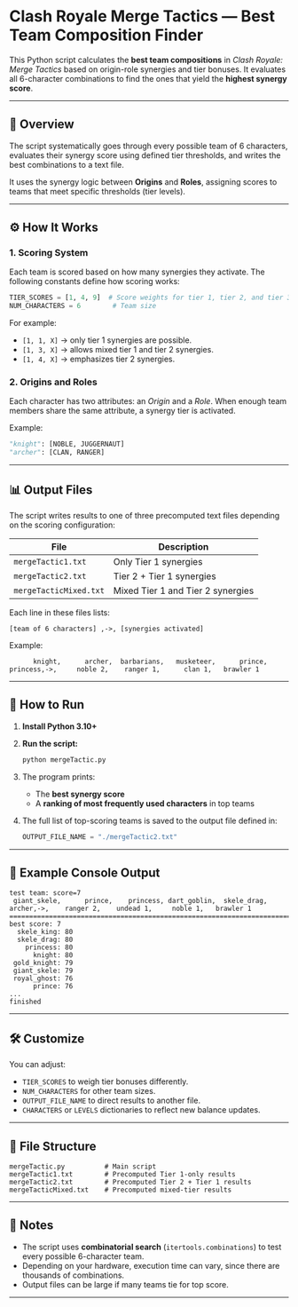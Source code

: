 # Clash Royale Merge Tactics — Best Team Composition Finder

This Python script calculates the **best team compositions** in *Clash Royale: Merge Tactics* based on origin-role synergies and tier bonuses. It evaluates all 6-character combinations to find the ones that yield the **highest synergy score**.

---

## 🧩 Overview

The script systematically goes through every possible team of 6 characters, evaluates their synergy score using defined tier thresholds, and writes the best combinations to a text file.

It uses the synergy logic between **Origins** and **Roles**, assigning scores to teams that meet specific thresholds (tier levels).

---

## ⚙️ How It Works

### 1. **Scoring System**

Each team is scored based on how many synergies they activate.
The following constants define how scoring works:

```python
TIER_SCORES = [1, 4, 9]  # Score weights for tier 1, tier 2, and tier 3
NUM_CHARACTERS = 6        # Team size
```

For example:

* `[1, 1, X]` → only tier 1 synergies are possible.
* `[1, 3, X]` → allows mixed tier 1 and tier 2 synergies.
* `[1, 4, X]` → emphasizes tier 2 synergies.

### 2. **Origins and Roles**

Each character has two attributes: an *Origin* and a *Role*.
When enough team members share the same attribute, a synergy tier is activated.

Example:

```python
"knight": [NOBLE, JUGGERNAUT]
"archer": [CLAN, RANGER]
```

---

## 📊 Output Files

The script writes results to one of three precomputed text files depending on the scoring configuration:

| File                   | Description                       |
| ---------------------- | --------------------------------- |
| `mergeTactic1.txt`     | Only Tier 1 synergies             |
| `mergeTactic2.txt`     | Tier 2 + Tier 1 synergies         |
| `mergeTacticMixed.txt` | Mixed Tier 1 and Tier 2 synergies |

Each line in these files lists:

```
[team of 6 characters] ,->, [synergies activated]
```

Example:

```
      knight,      archer,  barbarians,   musketeer,      prince,    princess,->,     noble 2,    ranger 1,      clan 1,   brawler 1
```

---

## 🚀 How to Run

1. **Install Python 3.10+**
2. **Run the script:**

   ```bash
   python mergeTactic.py
   ```
3. The program prints:

   * The **best synergy score**
   * A **ranking of most frequently used characters** in top teams
4. The full list of top-scoring teams is saved to the output file defined in:

   ```python
   OUTPUT_FILE_NAME = "./mergeTactic2.txt"
   ```

---

## 🧠 Example Console Output

```
test team: score=7
 giant_skele,      prince,    princess, dart_goblin,  skele_drag,      archer,->,    ranger 2,    undead 1,     noble 1,   brawler 1
======================================================================================================================================================
best score: 7
  skele_king: 80
  skele_drag: 80
    princess: 80
      knight: 80
 gold_knight: 79
 giant_skele: 79
 royal_ghost: 76
      prince: 76
...
finished
```

---

## 🛠️ Customize

You can adjust:

* `TIER_SCORES` to weigh tier bonuses differently.
* `NUM_CHARACTERS` for other team sizes.
* `OUTPUT_FILE_NAME` to direct results to another file.
* `CHARACTERS` or `LEVELS` dictionaries to reflect new balance updates.

---

## 📁 File Structure

```
mergeTactic.py          # Main script
mergeTactic1.txt        # Precomputed Tier 1-only results
mergeTactic2.txt        # Precomputed Tier 2 + Tier 1 results
mergeTacticMixed.txt    # Precomputed mixed-tier results
```

---

## 🧩 Notes

* The script uses **combinatorial search** (`itertools.combinations`) to test every possible 6-character team.
* Depending on your hardware, execution time can vary, since there are thousands of combinations.
* Output files can be large if many teams tie for top score.

---
